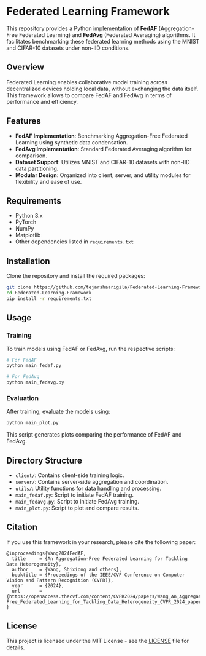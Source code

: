 # Federated Learning Framework

This repository provides a Python implementation of **FedAF** (Aggregation-Free Federated Learning) and **FedAvg** (Federated Averaging) algorithms. It facilitates benchmarking these federated learning methods using the MNIST and CIFAR-10 datasets under non-IID conditions.

## Overview

Federated Learning enables collaborative model training across decentralized devices holding local data, without exchanging the data itself. This framework allows to compare FedAF and FedAvg in terms of performance and efficiency.

## Features

- **FedAF Implementation**: Benchmarking Aggregation-Free Federated Learning using synthetic data condensation.
- **FedAvg Implementation**: Standard Federated Averaging algorithm for comparison.
- **Dataset Support**: Utilizes MNIST and CIFAR-10 datasets with non-IID data partitioning.
- **Modular Design**: Organized into client, server, and utility modules for flexibility and ease of use.

## Requirements

- Python 3.x
- PyTorch
- NumPy
- Matplotlib
- Other dependencies listed in `requirements.txt`

## Installation

Clone the repository and install the required packages:

```bash
git clone https://github.com/tejarshaarigila/Federated-Learning-Framework.git
cd Federated-Learning-Framework
pip install -r requirements.txt
```

## Usage

### Training

To train models using FedAF or FedAvg, run the respective scripts:

```bash
# For FedAF
python main_fedaf.py

# For FedAvg
python main_fedavg.py
```

### Evaluation

After training, evaluate the models using:

```bash
python main_plot.py
```

This script generates plots comparing the performance of FedAF and FedAvg.

## Directory Structure

- `client/`: Contains client-side training logic.
- `server/`: Contains server-side aggregation and coordination.
- `utils/`: Utility functions for data handling and processing.
- `main_fedaf.py`: Script to initiate FedAF training.
- `main_fedavg.py`: Script to initiate FedAvg training.
- `main_plot.py`: Script to plot and compare results.

## Citation

If you use this framework in your research, please cite the following paper:

```
@inproceedings{Wang2024FedAF,
  title     = {An Aggregation-Free Federated Learning for Tackling Data Heterogeneity},
  author    = {Wang, Shixiong and others},
  booktitle = {Proceedings of the IEEE/CVF Conference on Computer Vision and Pattern Recognition (CVPR)},
  year      = {2024},
  url       = {https://openaccess.thecvf.com/content/CVPR2024/papers/Wang_An_Aggregation-Free_Federated_Learning_for_Tackling_Data_Heterogeneity_CVPR_2024_paper.pdf}
}

```

## License

This project is licensed under the MIT License - see the [LICENSE](LICENSE) file for details.
